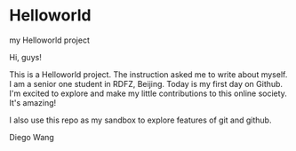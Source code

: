 # Helloworld
my Helloworld project

Hi, guys!

This is a Helloworld project. The instruction asked me to write about myself. I am a senior one student in RDFZ, Beijing. Today is my first day on Github. I'm excited to explore and make my little contributions to this online society. It's amazing!

I also use this repo as my sandbox to explore features of git and github.

Diego Wang

